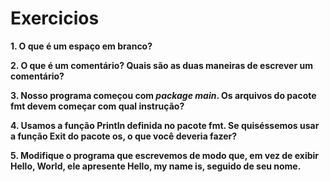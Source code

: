 # Exercicios

**1. O que é um espaço em branco?**

**2. O que é um comentário? Quais são as duas maneiras de escrever um comentário?**

**3. Nosso programa começou com _package main_. Os arquivos do pacote fmt devem começar com qual instrução?**

**4. Usamos a função Println definida no pacote fmt. Se quiséssemos usar a função Exit do pacote os, o que você deveria fazer?**

**5. Modifique o programa que escrevemos de modo que, em vez de exibir Hello, World, ele apresente Hello, my name is, seguido de seu nome.**
